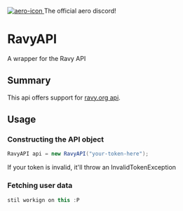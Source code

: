 [discord-invite]: https://discord.gg/d6sGxdfFk9
[aero-icon]: https://cdn.discordapp.com/emojis/941839556406292500.webp?size=44&quality=lossless

[ ![aero-icon][] ][discord-invite] The official aero discord!
# RavyAPI
A wrapper for the Ravy API


## Summary
This api offers support for [ravy.org api](https://docs.ravy.org/share/5bc92059-64ef-4d6d-816e-144b78e97d89/doc/the-api-AjLeh3dpsp). 

## Usage
### Constructing the API object
```java
RavyAPI api = new RavyAPI("your-token-here");
```
If your token is invalid, it'll throw an InvalidTokenException

### Fetching user data
```java
stil workign on this :P
```
